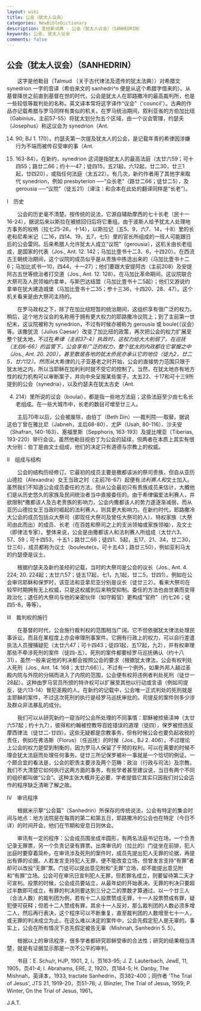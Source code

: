 ```yaml
---
layout: wiki
title: 公会（犹太人议会）
categories: NewBibleDictionary
description: 圣经新词典 - 公会（犹太人议会）（SANHEDRIN）
keywords: 公会, 犹太人议会
comments: false
---
```


## 公会（犹太人议会）（SANHEDRIN）

　　这字是他勒目（Talmud 〔关于古代律法及遗传的犹太法典〕）对希腊文 synedrion 一字的音译（希伯来文的 sanhedri^n 便是从这个希腊字借来的）。从基督降世之前直到基督在世的时代，公会是犹太人在耶路撒冷的最高裁判所，也是一些较低等裁判处的名称。英文译本常将这字译作“议会”（'council'）。古典的作品亦记载希腊与罗马同样有类似的机关。在罗马统治期间，叙利亚省的方伯加比纽（Gabinius，主前57-55）将犹太划分为五个区域，由一个议会管理，约瑟夫（Josephus）称这议会为 synedrion（Ant.

14. 90; BJ 1. 170）。约瑟夫第一次提及犹太人的公会，是记载年青的希律因涉嫌行为不端而被传召受审的事（Ant.

14. 163-84）。在新约，synedrion 这词是指犹太人的最高法庭（太廿六59；可十四55；路廿二66；约十一47；徒四15，五21起，六12起，廿二30，廿三1起，廿四20），或指任何法庭（太五22）。有几次，新约作者用了其他字来取代 synedrion，例如 presbyterion ──“众长老”（路廿二66；徒廿二5），及 gerousia ──“议院”（徒五21）〔译注：和合本在此处的翻译同样是“长老”〕。

Ⅰ　历史

　　公会的历史毫不清楚。按传统的说法，它源自辅助摩西的七十长老（民十一16-24），据说后来以斯拉在被掳回归后将它重组。由于波斯人给予犹太人处理地方事务的权柄（拉七25-26，十14），以斯拉记（五5、9，六7、14，十8）里的长老和尼希米记（二16，四14、19，五7，七5）里的官长所组成的一班人可能跟日后的公会雷同。后来希腊人允许犹太人成立“议院”（gerousia），这机关由长老组成，是国家的代表（Jos., Ant. 12. 142；马加比壹书十二3、6，十四20）。在西流古王朝统治期间，这个议院的成员似乎是从贵族中拣选出来的（马加比壹书十二6；马加比贰书一10，四44，十一27）；他们要跟大安提阿古（主前208）及安提阿古五世等统治者打交道（Jos., Ant. 12. 128）。在马加比革命期间，这议院联合大祭司及人民领袖约拿单，与斯巴达结盟（马加比壹书十二5起）；他们又游说约拿单在犹大建造城堡（马加比壹书十二35；参十三36，十四20、28、47）。这个机关看来是由大祭司主持的。

　　在罗马政权之下，除了在加比纽短暂的统治期间，这组织享有很广泛的权力。稍后，这个地方议会的名称用于拥有更大权力的耶路撒冷议院上；到了主前第一世纪末，这议院被称为 synedrion，不过有时候亦被称为 gerousia 或 boule{（议会）等。该撒犹流（Julius Caesar）改变了加比纽的政策，再次把公会的权力扩展至整个犹太地，不过在*希律（主前37-4）执政时，这权力给大大削弱了。在巡抚（主后6-66）的监管下，公会享有广泛的权力，整个犹太的内政都在它掌握之中（Jos., Ant. 20. 200），甚至散居各地的犹太侨民亦承认它的地位（徒九2，廿二5，廿六12）。然而从*大希律的儿子亚基老之时开始，公会的直接势力范围只限于犹太地之内，所以当耶稣在加利利时就不受它的控制了。当然，在犹太地亦有地方性的权力机构可以审断案子，并向中央呈报某些案子。太五22、十17和可十三9所提到的公会（synedria），以及约瑟夫在犹太古史（Ant.

4. 214）里所说的议会（boulai），都是指一些地方法庭；这些法庭至少由七名长老组成。在一些大城市中，长老的数目可增至廿三人。

　　主后70年以后，公会被废除，由伯丁（Beth Din）──裁判院──取替。据说这伯丁曾在雅比尼（Jabneh，主后68-80）、尤萨（Usah, 80-116）、沙夫安（Shafran, 140-163）、塞福里斯（Sepphoris, 163-193）及提比哩亚（Tiberias, 193-220）举行会议。虽然他勒目视伯丁为公会的延续，但两者在本质上其实有很大分别：伯丁是由文士组成，他们的决定只有道德与宗教上的权威。

Ⅱ　组成与结构

　　公会的结构历经修订。它最初的成员主要是撒都该派的祭司贵族，但自从亚历山德拉（Alexandra）女王当政之时（主前76-67）起便有*法利赛人和*文士加入。虽然我们不知道公会成员委任的方法，但从公会最初只有贵族成员来估计，大概他们是从历史悠久的家族及民间统治者当中直接委任的。由于希律偏爱法利赛人，并欲限制*撒都该人及古老贵族的影响力，公会内撒都该人的势力遂逐渐减弱，而从亚历山德拉女王当政时崛起的法利赛人，则具更大影响力。在新约时代，耶路撒冷大公会的成员包括众大祭司（即现任大祭司及曾任大祭司的人）、特权家族（大祭司由此而出）的成员、长老（在百姓和祭司之上的支派领袖或家族领袖），及文士（即律法专家）。整体来说，公会是由撒都该人和法利赛人所组成（太廿六3、57、59；可十四53，十五1；路廿二66；徒四1、5起，五17、21、34，廿二30，廿三6），成员都称为议士（bouleute{s，可十五43；路廿三50），例如亚利马太的约瑟便是议士。

　　根据约瑟夫及新约圣经的记载，当时的大祭司是公会的议长（Jos., Ant. 4. 224; 20. 224起；太廿六57；徒五17起，七1，九1起，廿二5，廿四1）。例如在公会审讯耶稣和保罗时，该亚法和亚拿尼亚分别是议长（徒廿三2）。看来大祭司在较早时期拥有无上权威，只是这权威到后来稍受抑制。委任的方法也由世袭而变得政治化；退任的大祭司与他的亲密伙伴（如守殿官）更构成“官府”（约七26；徒四5-8，等等）。

Ⅲ　裁判权的施行

　　在基督的时代，公会施行裁判权的范围相当广阔。它不但依据犹太律法处理民事诉讼，而且在某程度上亦会审理刑事案件。它拥有行政上的权力，可以自行差遣执法人员搜捕疑犯（太廿六47；可十四43；徒四1起，五17起，九2），并有权审理那些不牵涉死刑的案件（徒四-五）。死刑的案件都要经罗马巡抚确认（约十八31），虽然一般来说他的判决都会按照公会的要求（根据犹太律法，公会有权判处人死刑〔Jos., Ant. 14. 168；太廿六66〕）。不过有一个例外，如果外邦人越过圣殿内院与外院的分隔而进入了内院的范围，公会便有权将违例者判处死刑（徒廿一28起）。这种由罗马官员所颁的特许权可以扩展至其他以行动或言语（例如司提反，徒六13-14）冒犯圣殿的人。在新约的记载中，公会唯一正式判处的死刑就是主耶稣的案件，不过这次死刑的执行是经罗马巡抚审批的。司提反的案件则多少涉及群众非法暴乱的成分。

　　我们可以从研究新约一窥当时公会所处理的不同事情：耶稣被控亵渎神（太廿六57起；约十九7），彼得和约翰被控教导百姓错误的道理（徒四），保罗被控违反摩西律法（徒廿二-廿四）。这些无疑都是宗教事务，但有时候公会也要负起收税的责任，例如在弗洛斯（Florus）〔任巡抚〕的时候（Jos., BJ 2. 406）。不过理论上公会的权力是受到制衡的，因为罗马人保留了干预的权利，可以在需要的时候不理会犹太法庭而处理任何事务。徒廿三所记保罗被补一事就是一个恰切的例证。一个颇合宜的看法是，公会的职责主要涉及两个范畴：政治（行政与司法）及宗教。我们不大清楚它如何执行这两方面的事务，有些学者甚至建议说，当日有两个不同的组织都叫做“公会”。这种主张大概并无必要，学者提倡它其实只因我们对公会运作的程序缺乏清晰了解之故。

Ⅳ　审讯程序

　　根据米示拏“公会篇”（Sanhedrin）所保存的传统说法，公会有特定的集会时间与地点：地方法院是在每周的第二和第五日，耶路撒冷的公会也在特定（今日不详）的时间开会。他们在节期和安息日则休会。

　　审讯有一定的程序：公会成员围坐成半圆形，有两名法庭书记在场，一个负责记录无罪票，另一个负责记录有罪票。出席审讯的〔拉比的〕门徒坐在前排，犯人出庭时要穿着简朴。在审讯涉及死刑的案件时，成员先提出犯人无罪的论据，再提出有罪的论据。人若发言支持犯人无罪，便不能改变立场，但曾发言支持“有罪”者却可以改投“无罪”票。门徒可以提出意见附和“无罪”立场，却不能提出意见附和“有罪”立场。公会可在审讯日宣判犯人无罪，但若罪名成立，则要留待第二天才可宣判。投票的时候，公会成员要站立，从最年幼的开始表决。无罪的判决只要超过半数即可成立，有罪的判决则要达到三分之二的票数才算通过。以一个廿三人（合法人数）的裁判团为例，若有十二人投票赞成无罪，十一人投票赞成有罪，疑犯便可获释；但若十二人赞成有罪，其余十一人反对，那么裁判团的人数必须多增二人，然后再行表决，这个程序可以不断重复，直至裁判团的人数增至七十一人，或无罪的判决成立为止。在这么难以决定的案件中，公会先假定犯人是无辜的。事实上，公会在所有情况下总先假定被告无辜（Mishnah, Sanhedrin 5. 5）。

　　根据以上的审讯程序，很多学者都研究耶稣受审的合法性；研究的结果相当清楚，就是有证据显示那是一次不公平的审判。

　　书目：E. Schu/r, HJP, 1901, 2, i，页163-95; J. Z. Lauterbach, JewE, 11, 1905，页41-4; I. Abrahams, ERE, 2, 1920，页184-5; H. Danby, The Mishnah，英译本，1933, tractate Sanhedrin，页382-400；同作者 'The Trial of Jesus', JTS 21, 1919-20，页51-76; J. Blinzler, The Trial of Jesus, 1959; P. Winter, On the Trial of Jesus, 1961。

J.A.T.








